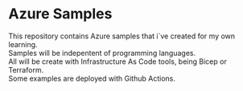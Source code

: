 # Azure Samples
This repository contains Azure samples that i´ve created for my own learning.  
Samples will be indepentent of programming languages.  
All will be create with Infrastructure As Code tools, being Bicep or Terraform.  
Some examples are deployed with Github Actions.
